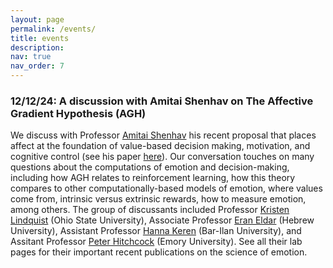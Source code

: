 ```yaml
---
layout: page
permalink: /events/
title: events
description:
nav: true
nav_order: 7
---
```


### 12/12/24: A discussion with Amitai Shenhav on The Affective Gradient Hypothesis (AGH)

We discuss with Professor [Amitai Shenhav](https://www.shenhavlab.org/) his recent proposal that places affect at the foundation of value-based decision making, motivation, and cognitive control (see his paper [here](https://static1.squarespace.com/static/56e19a6d04426223be32a8b9/t/66fe22de0dea8f6ac730cff3/1727931104942/Shenhav_inPress_TiCS.pdf)). Our conversation touches on many questions about the computations of emotion and decision-making, including how AGH relates to  reinforcement learning, how this theory compares to other computationally-based models of emotion, where values come from, intrinsic versus extrinsic rewards, how to measure emotion, among others. The group of discussants included Professor [Kristen Lindquist](https://affectivesciencelab.com/people) (Ohio State University), Associate Professor [Eran Eldar](https://sites.google.com/site/eldareran/) (Hebrew University), Assistant Professor [Hanna Keren](https://kerenlab.org/) (Bar-Ilan University), and Assitant Professor [Peter Hitchcock](https://www.translational-lab.com/) (Emory University). See all their lab pages for their important recent publications on the science of emotion.